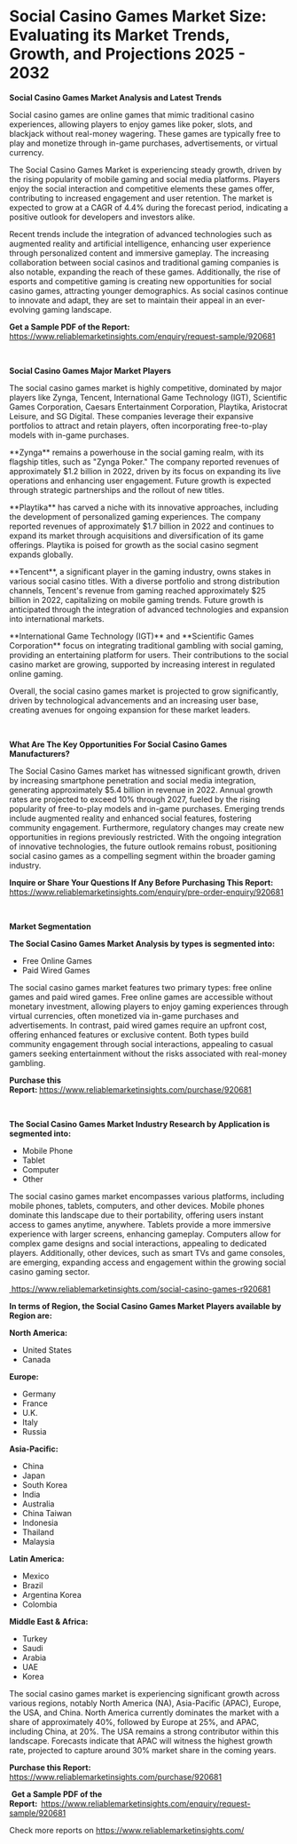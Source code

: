 <p><h1>Social Casino Games Market Size: Evaluating its Market Trends, Growth, and Projections 2025 - 2032</h1></p><p><strong>Social Casino Games Market Analysis and Latest Trends</strong></p>
<p><p>Social casino games are online games that mimic traditional casino experiences, allowing players to enjoy games like poker, slots, and blackjack without real-money wagering. These games are typically free to play and monetize through in-game purchases, advertisements, or virtual currency.</p><p>The Social Casino Games Market is experiencing steady growth, driven by the rising popularity of mobile gaming and social media platforms. Players enjoy the social interaction and competitive elements these games offer, contributing to increased engagement and user retention. The market is expected to grow at a CAGR of 4.4% during the forecast period, indicating a positive outlook for developers and investors alike.</p><p>Recent trends include the integration of advanced technologies such as augmented reality and artificial intelligence, enhancing user experience through personalized content and immersive gameplay. The increasing collaboration between social casinos and traditional gaming companies is also notable, expanding the reach of these games. Additionally, the rise of esports and competitive gaming is creating new opportunities for social casino games, attracting younger demographics. As social casinos continue to innovate and adapt, they are set to maintain their appeal in an ever-evolving gaming landscape.</p></p>
<p><strong>Get a Sample PDF of the Report:&nbsp;</strong> <a href="https://www.reliablemarketinsights.com/enquiry/request-sample/920681?utm_campaign=3277&utm_medium=2&utm_source=Github&utm_content=ia&utm_term=07032025&utm_id=social-casino-games">https://www.reliablemarketinsights.com/enquiry/request-sample/920681</a></p>
<p>&nbsp;</p>
<p><strong>Social Casino Games Major Market Players</strong></p>
<p><p>The social casino games market is highly competitive, dominated by major players like Zynga, Tencent, International Game Technology (IGT), Scientific Games Corporation, Caesars Entertainment Corporation, Playtika, Aristocrat Leisure, and SG Digital. These companies leverage their expansive portfolios to attract and retain players, often incorporating free-to-play models with in-game purchases.</p><p>**Zynga** remains a powerhouse in the social gaming realm, with its flagship titles, such as "Zynga Poker." The company reported revenues of approximately $1.2 billion in 2022, driven by its focus on expanding its live operations and enhancing user engagement. Future growth is expected through strategic partnerships and the rollout of new titles.</p><p>**Playtika** has carved a niche with its innovative approaches, including the development of personalized gaming experiences. The company reported revenues of approximately $1.7 billion in 2022 and continues to expand its market through acquisitions and diversification of its game offerings. Playtika is poised for growth as the social casino segment expands globally.</p><p>**Tencent**, a significant player in the gaming industry, owns stakes in various social casino titles. With a diverse portfolio and strong distribution channels, Tencent's revenue from gaming reached approximately $25 billion in 2022, capitalizing on mobile gaming trends. Future growth is anticipated through the integration of advanced technologies and expansion into international markets.</p><p>**International Game Technology (IGT)** and **Scientific Games Corporation** focus on integrating traditional gambling with social gaming, providing an entertaining platform for users. Their contributions to the social casino market are growing, supported by increasing interest in regulated online gaming.</p><p>Overall, the social casino games market is projected to grow significantly, driven by technological advancements and an increasing user base, creating avenues for ongoing expansion for these market leaders.</p></p>
<p>&nbsp;</p>
<p><strong>What Are The Key Opportunities For Social Casino Games Manufacturers?</strong></p>
<p><p>The Social Casino Games market has witnessed significant growth, driven by increasing smartphone penetration and social media integration, generating approximately $5.4 billion in revenue in 2022. Annual growth rates are projected to exceed 10% through 2027, fueled by the rising popularity of free-to-play models and in-game purchases. Emerging trends include augmented reality and enhanced social features, fostering community engagement. Furthermore, regulatory changes may create new opportunities in regions previously restricted. With the ongoing integration of innovative technologies, the future outlook remains robust, positioning social casino games as a compelling segment within the broader gaming industry.</p></p>
<p><strong>Inquire or Share Your Questions If Any Before Purchasing This Report:</strong> <a href="https://www.reliablemarketinsights.com/enquiry/pre-order-enquiry/920681?utm_campaign=3277&utm_medium=2&utm_source=Github&utm_content=ia&utm_term=07032025&utm_id=social-casino-games">https://www.reliablemarketinsights.com/enquiry/pre-order-enquiry/920681</a></p>
<p>&nbsp;</p>
<p><strong>Market Segmentation</strong></p>
<p><strong>The Social Casino Games Market Analysis by types is segmented into:</strong></p>
<p><ul><li>Free Online Games</li><li>Paid Wired Games</li></ul></p>
<p><p>The social casino games market features two primary types: free online games and paid wired games. Free online games are accessible without monetary investment, allowing players to enjoy gaming experiences through virtual currencies, often monetized via in-game purchases and advertisements. In contrast, paid wired games require an upfront cost, offering enhanced features or exclusive content. Both types build community engagement through social interactions, appealing to casual gamers seeking entertainment without the risks associated with real-money gambling.</p></p>
<p><strong>Purchase this Report:&nbsp;</strong><a href="https://www.reliablemarketinsights.com/purchase/920681?utm_campaign=3277&utm_medium=2&utm_source=Github&utm_content=ia&utm_term=07032025&utm_id=social-casino-games">https://www.reliablemarketinsights.com/purchase/920681</a></p>
<p>&nbsp;</p>
<p><strong>The Social Casino Games Market Industry Research by Application is segmented into:</strong></p>
<p><ul><li>Mobile Phone</li><li>Tablet</li><li>Computer</li><li>Other</li></ul></p>
<p><p>The social casino games market encompasses various platforms, including mobile phones, tablets, computers, and other devices. Mobile phones dominate this landscape due to their portability, offering users instant access to games anytime, anywhere. Tablets provide a more immersive experience with larger screens, enhancing gameplay. Computers allow for complex game designs and social interactions, appealing to dedicated players. Additionally, other devices, such as smart TVs and game consoles, are emerging, expanding access and engagement within the growing social casino gaming sector.</p></p>
<p><a href="https://www.reliablemarketinsights.com/social-casino-games-r920681?utm_campaign=3277&utm_medium=2&utm_source=Github&utm_content=ia&utm_term=07032025&utm_id=social-casino-games">&nbsp;https://www.reliablemarketinsights.com/social-casino-games-r920681</a></p>
<p><strong>In terms of Region, the Social Casino Games Market Players available by Region are:</strong></p>
<p>
    <p> <strong> North America: </strong>
        <ul>
            <li>United States</li>
            <li>Canada</li>
        </ul>
        </p> 
    <p> <strong> Europe: </strong>
        <ul>
            <li>Germany</li>
            <li>France</li>
            <li>U.K.</li>
            <li>Italy</li>
            <li>Russia</li>
        </ul>
        </p> 
    <p> <strong> Asia-Pacific: </strong>
        <ul>
            <li>China</li>
            <li>Japan</li>
            <li>South Korea</li>
            <li>India</li>
            <li>Australia</li>
            <li>China Taiwan</li>
            <li>Indonesia</li>
            <li>Thailand</li>
            <li>Malaysia</li>
        </ul>
        </p> 
    <p> <strong> Latin America: </strong>
        <ul>
            <li>Mexico</li>
            <li>Brazil</li>
            <li>Argentina Korea</li>
            <li>Colombia</li>
        </ul>
        </p> 
    <p> <strong> Middle East & Africa: </strong>
        <ul>
            <li>Turkey</li>
            <li>Saudi</li>
            <li>Arabia</li>
            <li>UAE</li>
            <li>Korea</li>
        </ul>
    </p>
    </p>
<p><p>The social casino games market is experiencing significant growth across various regions, notably North America (NA), Asia-Pacific (APAC), Europe, the USA, and China. North America currently dominates the market with a share of approximately 40%, followed by Europe at 25%, and APAC, including China, at 20%. The USA remains a strong contributor within this landscape. Forecasts indicate that APAC will witness the highest growth rate, projected to capture around 30% market share in the coming years.</p></p>
<p><strong>Purchase this Report: </strong><a href="https://www.reliablemarketinsights.com/purchase/920681?utm_campaign=3277&utm_medium=2&utm_source=Github&utm_content=ia&utm_term=07032025&utm_id=social-casino-games">https://www.reliablemarketinsights.com/purchase/920681</a></p>
<p>&nbsp;<strong>Get a Sample PDF of the Report:&nbsp;&nbsp;</strong><a href="https://www.reliablemarketinsights.com/enquiry/request-sample/920681?utm_campaign=3277&utm_medium=2&utm_source=Github&utm_content=ia&utm_term=07032025&utm_id=social-casino-games">https://www.reliablemarketinsights.com/enquiry/request-sample/920681</a></p>
<p><strong></strong></p>
<p>Check more reports on <a href="https://www.reliablemarketinsights.com/?utm_campaign=3277&utm_medium=2&utm_source=Github&utm_content=ia&utm_term=07032025&utm_id=social-casino-games">https://www.reliablemarketinsights.com/</a></p>